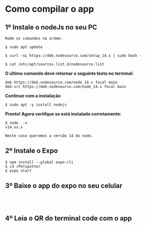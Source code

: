 # Como compilar o app

## **1º Instale o nodeJs no seu PC**

    Rode os comandos na ordem:

    $ sudo apt update

    $ curl -sL https://deb.nodesource.com/setup_14.x | sudo bash -

    $ cat /etc/apt/sources.list.d/nodesource.list

**O último comando deve retornar o seguinte texto no terminal:**

    deb https://deb.nodesource.com/node_14.x focal main
    deb-src https://deb.nodesource.com/node_14.x focal main

**Continue com a instalação**

    $ sudo apt -y install nodejs

**Pronto! Agora veriifque se está instalado corretamente:**

    $ node  -v
    v14.xx.x
    
    Neste caso queremos a versão 14 do node.

## **2º Instale o Expo**

    $ npm install --global expo-cli
    $ cd /Petspotter
    $ expo start

## **3º Baixe o app do expo no seu celular**

<br>
<br>

## **4º Leia o QR do terminal code com o app**